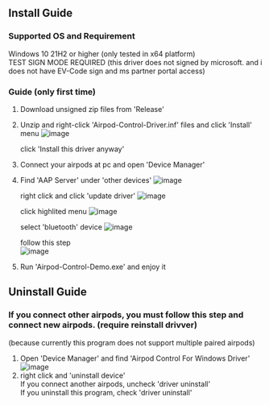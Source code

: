 ## Install Guide

### Supported OS and Requirement
Windows 10 21H2 or higher (only tested in x64 platform)\
TEST SIGN MODE REQUIRED (this driver does not signed by microsoft. and i does not have EV-Code sign and ms partner portal access)

### Guide (only first time)
1. Download unsigned zip files from 'Release'
2. Unzip and right-click 'Airpod-Control-Driver.inf' files and click 'Install' menu
   ![image](https://github.com/bho3538/Airpods-Windows-Control/assets/12496720/77e4488e-0a44-4fd7-8601-c5436521c0d9)

   click 'Install this driver anyway'
3. Connect your airpods at pc and open 'Device Manager'
4. Find 'AAP Server' under 'other devices'
   ![image](https://github.com/bho3538/Airpods-Windows-Control/assets/12496720/cb6b2a6d-8987-4a98-9818-732fe6041863)

   right click and click 'update driver'
   ![image](https://github.com/bho3538/Airpods-Windows-Control/assets/12496720/38c772c8-c599-44d9-83a5-5a4c99b37d64)

   click highlited menu
   ![image](https://github.com/bho3538/Airpods-Windows-Control/assets/12496720/5ccd9990-16c0-4b2a-8704-6eb1f3410f1b)

   select 'bluetooth' device
   ![image](https://github.com/bho3538/Airpods-Windows-Control/assets/12496720/15cf5c2c-7ff6-4c99-b3d7-edb539f8db06)

   follow this step          
   ![image](https://github.com/bho3538/Airpods-Windows-Control/assets/12496720/8e4790bc-7707-4a12-b87a-1e71838f9b37)
5. Run 'Airpod-Control-Demo.exe' and enjoy it

## Uninstall Guide
### If you connect other airpods, you must follow this step and connect new airpods. (require reinstall drivver)
(because currently this program does not support multiple paired airpods)
1. Open 'Device Manager' and find 'Airpod Control For Windows Driver'
  ![image](https://github.com/bho3538/Airpods-Windows-Control/assets/12496720/c426ab97-f851-43ea-b6cc-25ce8edd8563)
2. right click and 'uninstall device'\
   If you connect another airpods, uncheck 'driver uninstall'\
   If you uninstall this program, check 'driver uninstall'


